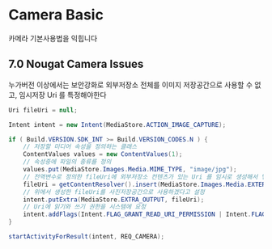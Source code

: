 # Camera Basic
카메라 기본사용법을 익힙니다

## 7.0 Nougat Camera Issues
누가버전 이상에서는 보안강화로 외부저장소 전체를 이미지 저장공간으로 사용할 수 없고, 임시저장 Uri 를 특정해야한다
```java
Uri fileUri = null;

Intent intent = new Intent(MediaStore.ACTION_IMAGE_CAPTURE);

if ( Build.VERSION.SDK_INT >= Build.VERSION_CODES.N ) {
    // 저장할 미디어 속성을 정의하는 클래스
    ContentValues values = new ContentValues(1);
    // 속성중에 파일의 종류를 정의
    values.put(MediaStore.Images.Media.MIME_TYPE, "image/jpg");
    // 전역변수로 정의한 fileUri에 외부저장소 컨텐츠가 있는 Uri 를 임시로 생성해서 넣어준다.
    fileUri = getContentResolver().insert(MediaStore.Images.Media.EXTERNAL_CONTENT_URI, values);
    // 위에서 생성한 fileUri를 사진저장공간으로 사용하겠다고 설정
    intent.putExtra(MediaStore.EXTRA_OUTPUT, fileUri);
    // Uri에 읽기와 쓰기 권한을 시스템에 요청
    intent.addFlags(Intent.FLAG_GRANT_READ_URI_PERMISSION | Intent.FLAG_GRANT_WRITE_URI_PERMISSION);
}

startActivityForResult(intent, REQ_CAMERA);
```

